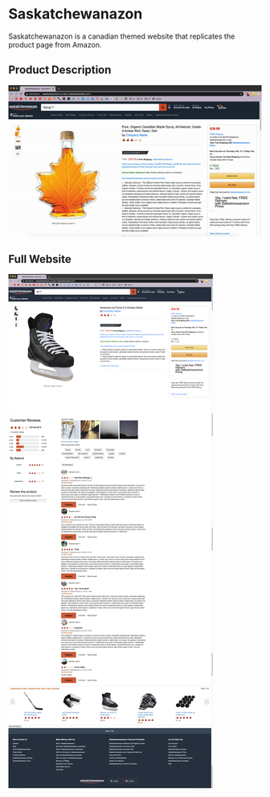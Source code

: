 # Saskatchewanazon

Saskatchewanazon is a canadian themed website that replicates the product page from Amazon.

## Product Description

![Product Description](rmMedia/gifs/DescriptionFEC.gif)

## Full Website

![Full Website](rmMedia/Images/full%20site.png)
